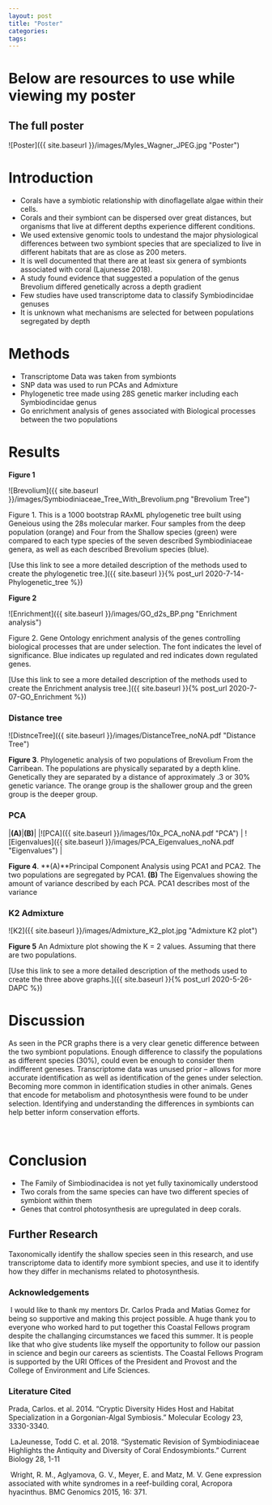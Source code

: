 ```yaml
---
layout: post
title: "Poster"
categories: 
tags: 
---
```


# Below are resources to use while viewing my poster

## The full poster


![Poster]({{ site.baseurl }}/images/Myles_Wagner_JPEG.jpg "Poster")


# Introduction

* Corals have a symbiotic relationship with dinoflagellate algae within their cells.​
* Corals and their symbiont can be dispersed over great distances, but organisms that live at different depths experience different conditions. ​
* We used extensive genomic tools to undestand  the major physiological differences between two symbiont species that are specialized to live in different habitats that are as close as 200 meters.​
* It is well documented that there are at least six genera of symbionts associated with coral (Lajunesse 2018).​
* A study found evidence that suggested a population of the genus Brevolium differed genetically across a depth gradient​
* Few studies have used transcriptome data to classify Symbiodincidae genuses 
* It is unknown what mechanisms are selected for between populations segregated by depth


# Methods

* Transcriptome Data was taken from symbionts​
* SNP data was used to run PCAs and Admixture​
* Phylogenetic tree made using 28S genetic marker including each Symbiodincidae genus​
* Go enrichment analysis of genes associated with Biological processes between the two populations​


# Results

**Figure 1**

![Brevolium]({{ site.baseurl }}/images/Symbiodiniaceae_Tree_With_Brevolium.png "Brevolium Tree")

Figure 1. This is a 1000 bootstrap RAxML phylogenetic tree built using Geneious using the 28s molecular marker. Four samples from the deep population (orange) and Four from the Shallow species (green) were compared to each type species of the seven described Symbiodiniaceae genera, as well as each described Brevolium species (blue).​

 
[Use this link to see a more detailed description of the methods used to create the phylogenetic tree.]({{ site.baseurl }}{% post_url 2020-7-14-Phylogenetic_tree %})

**Figure 2**

![Enrichment]({{ site.baseurl }}/images/GO_d2s_BP.png "Enrichment analysis")

Figure 2.  Gene Ontology enrichment analysis of the genes controlling biological processes that are under selection. The font indicates the level of significance. Blue indicates up regulated and red indicates down regulated genes.​

[Use this link to see a more detailed description of the methods used to create the Enrichment analysis tree.]({{ site.baseurl }}{% post_url 2020-7-07-GO_Enrichment %})


### Distance tree
![DistnceTree]({{ site.baseurl }}/images/DistanceTree_noNA.pdf "Distance Tree")

**Figure 3**. Phylogenetic analysis of two populations of Brevolium From the Carribean. The populations are physically separated by a depth kline. Genetically they are separated by a distance of approximately .3 or 30% genetic variance. The orange group is the shallower group and the green group is the deeper group.


### PCA

|**(A)**|**(B)**|
|![PCA]({{ site.baseurl }}/images/10x_PCA_noNA.pdf "PCA") | ![Eigenvalues]({{ site.baseurl }}/images/PCA_Eigenvalues_noNA.pdf "Eigenvalues") |

**Figure 4**. **(A)**Principal Component Analysis using PCA1 and PCA2. The two populations are segregated by PCA1. **(B)** The Eigenvalues showing the amount of variance described by each PCA. PCA1 describes most of the variance

### K2 Admixture

![K2]({{ site.baseurl }}/images/Admixture_K2_plot.jpg "Admixture K2 plot")

**Figure 5** An Admixture plot showing the K = 2 values. Assuming that there are two populations.

[Use this link to see a more detailed description of the methods used to create the three above graphs.]({{ site.baseurl }}{% post_url 2020-5-26-DAPC %})


# Discussion

As seen in the PCR graphs there is a very clear genetic difference between the two symbiont populations. Enough difference to classify the populations as different species (30%), could even be enough to consider them indifferent geneses.​
Transcriptome data was unused prior – allows for more accurate identification as well as identification of the genes under selection. Becoming more common in identification studies in other animals.​
Genes that encode for metabolism and photosynthesis were found to be under selection.​
Identifying and understanding the differences in symbionts can help better inform conservation efforts.​

​

# Conclusion

* The Family of Simbiodinacidea is not yet fully taxinomically understood
* Two corals from the same species can have two different species of symbiont within them 
* Genes that control photosynthesis are upregulated in deep corals.



## Further Research

Taxonomically identify the shallow species seen in this research, and use transcriptome data to identify more symbiont species, and use it to identify how they differ in mechanisms related to photosynthesis.​
​


### Acknowledgements
​
I would like to thank my mentors Dr. Carlos Prada and Matias Gomez for being so supportive and making this project possible. A huge thank you to everyone who worked hard to put together this Coastal Fellows program despite the challanging circumstances we faced this summer. It is people like that who give students like myself the opportunity to follow our passion in science and begin our careers as scientists.​
The Coastal Fellows Program is supported by the URI Offices of the President and Provost and the College of Environment and Life Sciences.


### Literature Cited

Prada, Carlos. et al.  2014. “Cryptic Diversity Hides Host and Habitat Specialization in a Gorgonian-Algal Symbiosis.” Molecular Ecology 23, 3330-3340.​

​
LaJeunesse, Todd C. et al. 2018. “Systematic Revision of Symbiodiniaceae Highlights the Antiquity and Diversity of Coral Endosymbionts.” Current Biology 28, 1-11​

​
Wright, R. M., Aglyamova, G. V., Meyer, E. and Matz, M. V. Gene expression associated with white syndromes in a reef-building coral, Acropora hyacinthus. BMC Genomics 2015, 16: 371.